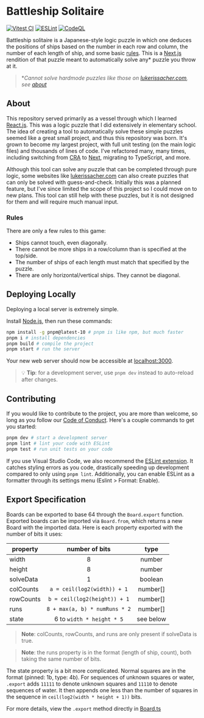 # Battleship Solitaire

[![Vitest CI](https://github.com/gnattily/battleship-solitaire/actions/workflows/vitest.yml/badge.svg)](https://github.com/gnattily/battleship-solitaire/actions/workflows/vitest.yml)
[![ESLint](https://github.com/gnattily/battleship-solitaire/actions/workflows/eslint.yml/badge.svg)](https://github.com/gnattily/battleship-solitaire/actions/workflows/eslint.yml)
[![CodeQL](https://github.com/gnattily/battleship-solitaire/actions/workflows/github-code-scanning/codeql/badge.svg)](https://github.com/gnattily/battleship-solitaire/actions/workflows/github-code-scanning/codeql)

Battleship solitaire is a Japanese-style logic puzzle in which one deduces the positions of ships
based on the number in each row and column, the number of each length of ship, and some basic [rules](#Rules).
This is a [Next.js](https://nextjs.org) rendition of that puzzle meant to automatically solve any*
puzzle you throw at it.

> \*_Cannot solve hardmode puzzles like those on [lukerissacher.com](https://lukerissacher.com/battleships),
> see [about](#About)_

## About
This repository served primarily as a vessel through which I learned [React.js](https://react.dev).
This was a logic puzzle that I did extensively in elementary school. The idea of creating a tool to
automatically solve these simple puzzles seemed like a great small project, and thus this repository
was born. It's grown to become my largest project, with full unit testing (on the main logic files)
and thousands of lines of code. I've refactored many, many times, including switching from
[CRA](https://create-react-app.dev) to [Next](https://nextjs.org), migrating to TypeScript, and more.

Although this tool can solve any puzzle that can be completed through pure logic, some websites like
[lukerissacher.com](https://lukerissacher.com/battleships) can also create puzzles that can only be
solved with guess-and-check. Initially this was a planned feature, but I've since limited the scope
of this project so I could move on to new plans. This tool can still help with these puzzles, but it
is not designed for them and will require much manual input.

### Rules
There are only a few rules to this game:
- Ships cannot touch, even diagonally.
- There cannot be more ships in a row/column than is specified at the top/side.
- The number of ships of each length must match that specified by the puzzle.
- There are only horizontal/vertical ships. They cannot be diagonal.

## Deploying Locally
Deploying a local server is extremely simple.

Install [Node.js](https://nodejs.org), then run these commands:
```sh
npm install -g pnpm@latest-10 # pnpm is like npm, but much faster
pnpm i # install dependencies
pnpm build # compile the project
pnpm start # run the server
```
Your new web server should now be accessible at [localhost:3000](http://localhost:3000).

> 💡 **Tip**: for a development server, use `pnpm dev` instead to auto-reload after changes.

## Contributing
If you would like to contribute to the project, you are more than welcome, so long as you follow our
[Code of Conduct](./CODE_OF_CONDUCT.md). Here's a couple commands to get you started:

```sh
pnpm dev # start a development server
pnpm lint # lint your code with ESLint
pnpm test # run unit tests on your code
```

If you use Visual Studio Code, we also recommend the [ESLint extension](https://marketplace.visualstudio.com/items?itemName=dbaeumer.vscode-eslint).
It catches styling errors as you code, drastically speeding up development compared to only using
`pnpm lint`. Additionally, you can enable ESLint as a formatter through its settings menu (Eslint
\> Format: Enable).

## Export Specification
Boards can be exported to base 64 through the `Board.export` function. Exported boards can be imported
via `Board.from`, which returns a new Board with the imported data. Here is each property exported with
the number of bits it uses:

| property  |        number of bits         |    type   |
|-----------|:-----------------------------:|:---------:|
| width     |              8                |   number  |
| height    |              8                |   number  |
| solveData |              1                |  boolean  |
| colCounts | `a = ceil(log2(width)) + 1`   |  number[] |
| rowCounts | `b = ceil(log2(height)) + 1`  |  number[] |
| runs      | `8 + max(a, b) * numRuns * 2` |  number[] |
| state     | 6 to `width * height * 5`     | see below |

> **Note**: colCounts, rowCounts, and runs are only present if solveData is true.

> **Note**: the runs property is in the format (length of ship, count), both taking the same
> number of bits.

The state property is a bit more complicated. Normal squares are in the format (pinned: 1b, type:
4b). For sequences of unknown squares or water, `.export` adds `11111` to denote unknown squares and
`11110` to denote sequences of water. It then appends one less than the number of squares in the sequence
in `ceil(log2(width * height + 1))` bits.

For more details, view the `.export` method directly in [Board.ts](./src/app/_board/Board.ts)
